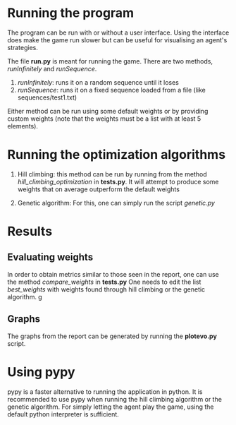 # Running the program

The program can be run with or without a user interface. Using the interface does make the game run slower but
can be useful for visualising an agent's strategies.

The file **run.py** is meant for running the game. There are two methods, _runInfinitely_ and _runSequence_.

1. _runInfinitely_: runs it on a random sequence until it loses
2. _runSequence_: runs it on a fixed sequence loaded from a file (like sequences/test1.txt)

Either method can be run using some default weights or by providing custom weights (note that the weights must
be a list with at least 5 elements).


# Running the optimization algorithms

1. Hill climbing: this method can be run by running from the method _hill_climbing_optimization_ in **tests.py**. It will
attempt to produce some weights that on average outperform the default weights

2. Genetic algorithm: For this, one can simply run the script _genetic.py_

# Results

## Evaluating weights

In order to obtain metrics similar to those seen in the report, one can use the method _compare_weights_ in **tests.py**
One needs to edit the list _best_weights_ with weights found through hill climbing or the genetic algorithm. g


## Graphs

The graphs from the report can be generated by running the __plotevo.py__ script.

# Using pypy

pypy is a faster alternative to running the application in python. It is recommended to use pypy when running
the hill climbing algorithm or the genetic algorithm. For simply letting the agent play the game,
using the default python interpreter is sufficient.




